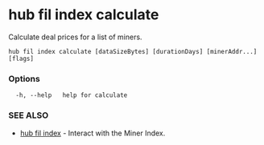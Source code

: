 # hub fil index calculate

Calculate deal prices for a list of miners.

```
hub fil index calculate [dataSizeBytes] [durationDays] [minerAddr...] [flags]
```

### Options

```
  -h, --help   help for calculate
```

### SEE ALSO

-   [hub fil index](hub_fil_index.md) - Interact with the Miner Index.
